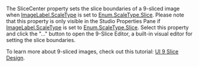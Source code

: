 The SliceCenter property sets the slice boundaries of a 9-sliced image
when [ImageLabel.ScaleType](https://create.roblox.com/docs/reference/engine/classes/ImageLabel#ScaleType) is set to
[Enum.ScaleType.Slice](https://create.roblox.com/docs/reference/engine/classes/Enum/ScaleType/Slice). Please note that this
property is only visible in the Studio Properties Pane if
[ImageLabel.ScaleType](https://create.roblox.com/docs/reference/engine/classes/ImageLabel#ScaleType) is set to
[Enum.ScaleType.Slice](https://create.roblox.com/docs/reference/engine/classes/Enum/ScaleType/Slice). Select this property and
click the "..." button to open the 9-Slice Editor, a built-in visual
editor for setting the slice boundaries.

To learn more about 9-sliced images, check out this tutorial:
[UI 9 Slice Design](/building-and-visuals/ui/ui-9-slice-design).